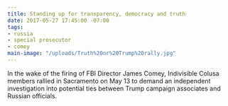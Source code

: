 ```yaml
---
title: Standing up for transparency, democracy and truth
date: 2017-05-27 17:45:00 -07:00
tags:
- russia
- special prosecutor
- comey
main-image: "/uploads/Truth%20or%20Trump%20rally.jpg"
---
```


In the wake of the firing of FBI Director James Comey, Indivisible Colusa members rallied in Sacramento on May 13 to demand an independent investigation into potential ties between Trump campaign associates and Russian officials. 